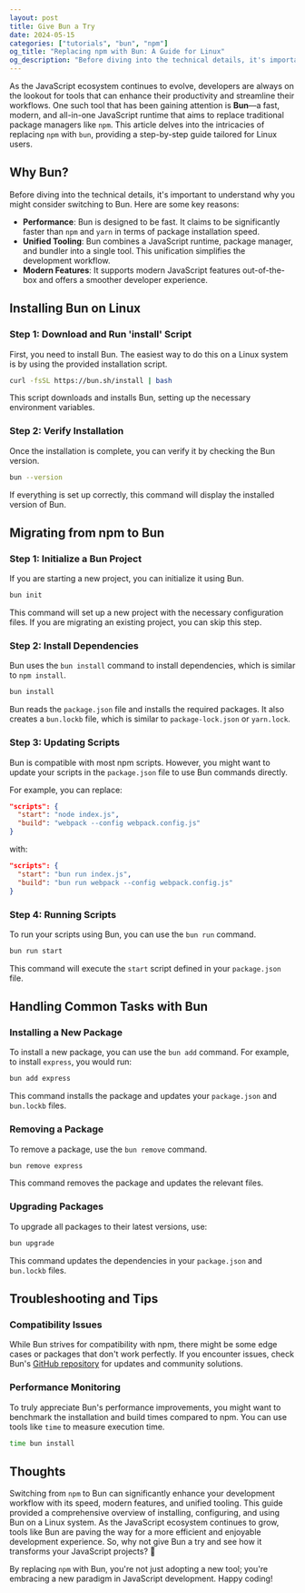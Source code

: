 ```yaml
---
layout: post
title: Give Bun a Try
date: 2024-05-15
categories: ["tutorials", "bun", "npm"]
og_title: "Replacing npm with Bun: A Guide for Linux"
og_description: "Before diving into the technical details, it's important to understand why you might consider switching to Bun. Here are some key reasons."
---
```

As the JavaScript ecosystem continues to evolve, developers are always on the lookout for tools that can enhance their productivity and streamline their workflows. One such tool that has been gaining attention is **Bun**—a fast, modern, and all-in-one JavaScript runtime that aims to replace traditional package managers like `npm`. This article delves into the intricacies of replacing `npm` with `bun`, providing a step-by-step guide tailored for Linux users.

## Why Bun?

Before diving into the technical details, it's important to understand why you might consider switching to Bun. Here are some key reasons:

- **Performance**: Bun is designed to be fast. It claims to be significantly faster than `npm` and `yarn` in terms of package installation speed.
- **Unified Tooling**: Bun combines a JavaScript runtime, package manager, and bundler into a single tool. This unification simplifies the development workflow.
- **Modern Features**: It supports modern JavaScript features out-of-the-box and offers a smoother developer experience.

## Installing Bun on Linux

### Step 1: Download and Run 'install' Script

First, you need to install Bun. The easiest way to do this on a Linux system is by using the provided installation script.

```sh
curl -fsSL https://bun.sh/install | bash
```

This script downloads and installs Bun, setting up the necessary environment variables.

### Step 2: Verify Installation

Once the installation is complete, you can verify it by checking the Bun version.

```sh
bun --version
```

If everything is set up correctly, this command will display the installed version of Bun.

## Migrating from npm to Bun

### Step 1: Initialize a Bun Project

If you are starting a new project, you can initialize it using Bun.

```sh
bun init
```

This command will set up a new project with the necessary configuration files. If you are migrating an existing project, you can skip this step.

### Step 2: Install Dependencies

Bun uses the `bun install` command to install dependencies, which is similar to `npm install`.

```sh
bun install
```

Bun reads the `package.json` file and installs the required packages. It also creates a `bun.lockb` file, which is similar to `package-lock.json` or `yarn.lock`.

### Step 3: Updating Scripts

Bun is compatible with most npm scripts. However, you might want to update your scripts in the `package.json` file to use Bun commands directly.

For example, you can replace:

```json
"scripts": {
  "start": "node index.js",
  "build": "webpack --config webpack.config.js"
}
```

with:

```json
"scripts": {
  "start": "bun run index.js",
  "build": "bun run webpack --config webpack.config.js"
}
```

### Step 4: Running Scripts

To run your scripts using Bun, you can use the `bun run` command.

```sh
bun run start
```

This command will execute the `start` script defined in your `package.json` file.

## Handling Common Tasks with Bun

### Installing a New Package

To install a new package, you can use the `bun add` command. For example, to install `express`, you would run:

```sh
bun add express
```

This command installs the package and updates your `package.json` and `bun.lockb` files.

### Removing a Package

To remove a package, use the `bun remove` command.

```sh
bun remove express
```

This command removes the package and updates the relevant files.

### Upgrading Packages

To upgrade all packages to their latest versions, use:

```sh
bun upgrade
```

This command updates the dependencies in your `package.json` and `bun.lockb` files.

## Troubleshooting and Tips

### Compatibility Issues

While Bun strives for compatibility with npm, there might be some edge cases or packages that don't work perfectly. If you encounter issues, check Bun's [GitHub repository](https://github.com/oven-sh/bun) for updates and community solutions.

### Performance Monitoring

To truly appreciate Bun's performance improvements, you might want to benchmark the installation and build times compared to npm. You can use tools like `time` to measure execution time.

```sh
time bun install
```

## Thoughts

Switching from `npm` to Bun can significantly enhance your development workflow with its speed, modern features, and unified tooling. This guide provided a comprehensive overview of installing, configuring, and using Bun on a Linux system. As the JavaScript ecosystem continues to grow, tools like Bun are paving the way for a more efficient and enjoyable development experience. So, why not give Bun a try and see how it transforms your JavaScript projects? 🚀

By replacing `npm` with Bun, you're not just adopting a new tool; you're embracing a new paradigm in JavaScript development. Happy coding!
